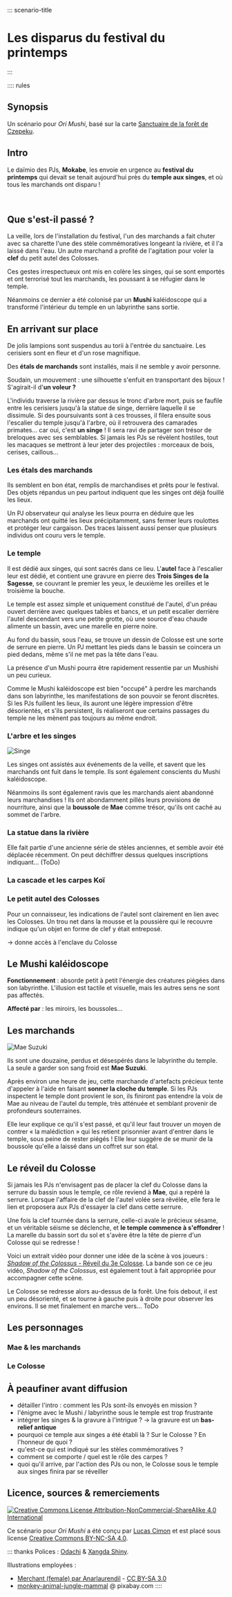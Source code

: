 ::: scenario-title
# Les disparus du festival du printemps
:::

:::: rules

## Synopsis
Un scénario pour _Ori Mushi_, basé sur la carte [Sanctuaire de la forêt de Czepeku](https://www.czepeku.com/fr/store/product/forest-shrine-festival).

## Intro
Le daïmio des PJs, **Mokabe**, les envoie en urgence au **festival du printemps**
qui devait se tenait aujourd'hui près du **temple aux singes**,
et où tous les marchands ont disparu !

<br>

## Que s'est-il passé ?
La veille, lors de l'installation du festival,
l'un des marchands a fait chuter avec sa charette l'une des stèle commémoratives
longeant la rivière, et il l'a laissé dans l'eau.
Un autre marchand a profité de l'agitation pour voler la **clef** du petit autel des Colosses.

Ces gestes irrespectueux ont mis en colère les singes,
qui se sont emportés et ont terrorisé tout les marchands,
les poussant à se réfugier dans le temple.

Néanmoins ce dernier a été colonisé par un **Mushi** kaléidoscope
qui a transformé l'intérieur du temple en un labyrinthe sans sortie.

## En arrivant sur place
De jolis lampions sont suspendus au torii à l'entrée du sanctuaire.
Les cerisiers sont en fleur et d'un rose magnifique.

Des **étals de marchands** sont installés, mais il ne semble y avoir personne.

Soudain, un mouvement : une silhouette s'enfuit en transportant des bijoux !
S'agirait-il d'**un voleur ?**

L'individu traverse la rivière par dessus le tronc d'arbre mort,
puis se faufile entre les cerisiers jusqu'à la statue de singe, derrière laquelle il se dissimule.
Si des poursuivants sont à ces trousses, il filera ensuite sous l'escalier du temple jusqu'à l'arbre,
où il retrouvera des camarades primates... car oui, c'est **un singe** !
Il sera ravi de partager son trésor de breloques avec ses semblables.
Si jamais les PJs se révèlent hostiles, tout les macaques se mettront à leur jeter des projectiles :
morceaux de bois, cerises, caillous...

### Les étals des marchands
Ils semblent en bon état, remplis de marchandises et prêts pour le festival.
Des objets répandus un peu partout indiquent que les singes ont déjà fouillé les lieux.

Un PJ observateur qui analyse les lieux pourra en déduire que les marchands ont quitté les lieux précipitamment, sans fermer leurs roulottes et protéger leur cargaison.
Des traces laissent aussi penser que plusieurs individus ont couru vers le temple.

### Le temple
Il est dédié aux singes, qui sont sacrés dans ce lieu.
L'**autel** face à l'escalier leur est dédié,
et contient une gravure en pierre des **Trois Singes de la Sagesse**,
se couvrant le premier les yeux, le deuxième les oreilles et le troisième la bouche.

Le temple est assez simple et uniquement constitué de l'autel,
d'un préau ouvert derrière avec quelques tables et bancs,
et un petit escalier derrière l'autel descendant vers une petite grotte,
où une source d'eau chaude alimente un bassin, avec une marelle en pierre noire.

Au fond du bassin, sous l'eau, se trouve un dessin de Colosse est une sorte de serrure en pierre.
Un PJ mettant les pieds dans le bassin se coincera un pied dedans, même s'il ne met pas la tête dans l'eau.

La présence d'un Mushi pourra être rapidement ressentie par un Mushishi un peu curieux.

Comme le Mushi kaléidoscope est bien "occupé" à perdre les marchands dans son labyrinthe,
les manifestations de son pouvoir se feront discrètes.
Si les PJs fuillent les lieux, ils auront une légère impression d'être désorientés,
et s'ils persistent, ils réaliseront que certains passages du temple ne les mènent pas toujours au même endroit.

### L'arbre et les singes

<img class="size6 float-left" alt="Singe" src="cc-imgs/pixabay-monkey-animal-jungle-mammal.png">

Les singes ont assistés aux événements de la veille, et savent que les marchands ont fuit dans le temple.
Ils sont également conscients du Mushi kaléidoscope.

Néanmoins ils sont également ravis que les marchands aient abandonné leurs marchandises !
Ils ont abondamment pillés leurs provisions de nourriture,
ainsi que la **boussole** de **Mae** comme trésor, qu'ils ont caché au sommet de l'arbre.

### La statue dans la rivière
Elle fait partie d'une ancienne série de stèles anciennes,
et semble avoir été déplacée récemment.
On peut déchiffrer dessus quelques inscriptions indiquant... (ToDo)

### La cascade et les carpes Koï


### Le petit autel des Colosses
Pour un connaisseur, les indications de l'autel sont clairement en lien avec les Colosses.
Un trou net dans la mousse et la poussière qui le recouvre indique qu'un objet en forme de clef y était entreposé.

-> donne accès à l'enclave du Colosse

## Le Mushi kaléidoscope
**Fonctionnement** : absorde petit à petit l'énergie des créatures piégées dans son labyrinthe.
L'illusion est tactile et visuelle, mais les autres sens ne sont pas affectés.

**Affecté par** : les miroirs, les boussoles...

## Les marchands

<img class="size20 float-right" alt="Mae Suzuki" src="cc-imgs/merchant_female_by_anarlaurendil_cc-by-sa.png">

Ils sont une douzaine, perdus et désespérés dans le labyrinthe du temple.
La seule a garder son sang froid est **Mae Suzuki**.

Après environ une heure de jeu, cette marchande d'artefacts précieux tente d'appeler à l'aide
en faisant **sonner la cloche du temple**.
Si les PJs inspectent le temple dont provient le son,
ils finiront pas entendre la voix de Mae au niveau de l'autel du temple,
très atténuée et semblant provenir de profondeurs souterraines.

Elle leur explique ce qu'il s'est passé,
et qu'il leur faut trouver un moyen de contrer « la malédiction » qui les retient prisonnier
avant d'entrer dans le temple, sous peine de rester piégés !
Elle leur suggére de se munir de la boussole qu'elle a laissé dans un coffret sur son étal.

## Le réveil du Colosse
Si jamais les PJs n'envisagent pas de placer la clef du Colosse
dans la serrure du bassin sous le temple,
ce rôle reviend à **Mae**, qui a repéré la serrure.
Lorsque l'affaire de la clef de l'autel volée sera rêvélée,
elle fera le lien et proposera aux PJs d'essayer la clef dans cette serrure.

Une fois la clef tournée dans la serrure, celle-ci avale le précieux sésame,
et un véritable séisme se déclenche, et **le temple commence à s'effondrer** !
La marelle du bassin sort du sol et s'avère être la tête de pierre d'un Colosse qui se redresse !

Voici un extrait vidéo pour donner une idée de la scène à vos joueurs :
[_Shadow of the Colossus_ - Réveil du 3e Colosse](https://youtu.be/U8rn9BZXaKY?t=1438).
La bande son ce ce jeu vidéo, _Shadow of the Colossus_,
est également tout à fait appropriée pour accompagner cette scène.

Le Colosse se redresse alors au-dessus de la forêt.
Une fois debout, il est un peu désorienté, et se tourne à gauche puis à droite pour observer les environs.
Il se met finalement en marche vers... ToDo


## Les personnages
### Mae & les marchands

### Le Colosse


## À peaufiner avant diffusion
* détailler l'intro : comment les PJs sont-ils envoyés en mission ?
* l'énigme avec le Mushi / labyrinthe sous le temple est trop frustrante
* intégrer les singes & la gravure à l'intrigue ?
  -> la gravure est un **bas-relief antique**
* pourquoi ce temple aux singes a été établi là ? Sur le Colosse ? En l'honneur de quoi ?
* qu'est-ce qui est indiqué sur les stèles commémoratives ?
* comment se comporte / quel est le rôle des carpes ?
* quoi qu'il arrive, par l'action des PJs ou non, le Colosse sous le temple aux singes finira par se réveiller


## Licence, sources & remerciements
<a class="float-left" rel="license" href="http://creativecommons.org/licenses/by-nc-sa/4.0/"><img alt="Creative Commons License Attribution-NonCommercial-ShareAlike 4.0 International" style="border-width:0" src="https://i.creativecommons.org/l/by-nc-sa/4.0/88x31.png"></a>

Ce scénario pour _Ori Mushi_ a été conçu par [Lucas Cimon](https://chezsoi.org/lucas/blog/) et est placé sous license <a rel="license" href="http://creativecommons.org/licenses/by-nc-sa/4.0/">Creative Commons BY-NC-SA 4.0</a>.

::: thanks
Polices : [Odachi](https://www.behance.net/gallery/59783897/Odachi-Free-Brush-Font)
& [Xangda Shiny](https://www.fontspace.com/starinkbrush/xangda-shiny).

Illustrations employées :
* [Merchant (female) par Anarlaurendil](https://www.deviantart.com/anarlaurendil/art/Merchant-female-914752673) - [CC BY-SA 3.0](https://creativecommons.org/licenses/by-sa/3.0/)
* [monkey-animal-jungle-mammal](https://pixabay.com/vectors/monkey-animal-jungle-mammal-34409/) @ pixabay.com
::::

